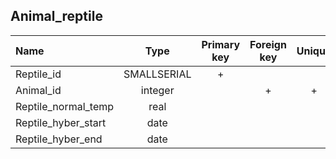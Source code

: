 ## Animal_reptile

|Name|Type|Primary key|Foreign key|Unique|Integrity constraints|Null/not null|
|:----|:----:|:-----------:|:-----------:|:------:|:----------------------:|:------:|
|Reptile_id|SMALLSERIAL|+| | | ||
|Animal_id|integer||+ |+ | |not null|
|Reptile_normal_temp|real| | | | | not null|
|Reptile_hyber_start|date| | | | | not null|
|Reptile_hyber_end|date| | | | | not null|
